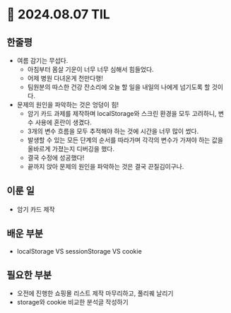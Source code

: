 # 🍅 2024.08.07 TIL

## 한줄평

- 여름 감기는 무섭다.
  - 아침부터 몸살 기운이 너무 너무 심해서 힘들었다.
  - 어제 병원 다녀온게 천만다행!
  - 팀원분의 따스한 건강 잔소리에 오늘 할 일을 내일의 나에게 넘기도록 할 것이다.
- 문제의 원인을 파악하는 것은 엉덩이 힘!
  - 암기 카드 과제를 제작하며 localStorage와 스크린 환경을 모두 고려하니, 변수 사용에 혼란이 생겼다.
  - 3개의 변수 흐름을 모두 추적해야 하는 것에 시간을 너무 많이 썼다.
  - 발생할 수 있는 모든 단계의 순서를 따라가며 각각의 변수가 가져야 하는 값을 올바르게 가졌는지 디버깅을 했다.
  - 결국 수정에 성공했다!
  - 끝까지 앉아 문제의 원인을 파악하는 것은 결국 끈질김이구나.

## 이룬 일

- 암기 카드 제작

## 배운 부분

- localStorage VS sessionStorage VS cookie

## 필요한 부분

- 오전에 진행한 쇼핑몰 리스트 제작 마무리하고, 풀리퀘 날리기
- storage와 cookie 비교한 분석글 작성하기
